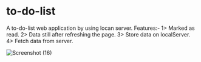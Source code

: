 # to-do-list
 A to-do-list web application by using locan server.
 Features:-
 1> Marked as read.
 2> Data still after refreshing the page.
 3> Store data on localServer.
 4> Fetch data from server.
 
![Screenshot (16)](https://github.com/barun032/to-do-list/assets/107342609/b5430d78-9b40-4dbc-9e5d-6cb4dccb2b48)
